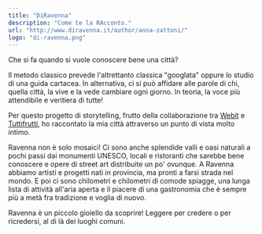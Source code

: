 ```yaml
---
title: "DiRavenna"
description: "Come te la RAcconto."
url: "http://www.diravenna.it/author/anna-zattoni/"
logo: "di-ravenna.png"
---
```


Che si fa quando si vuole conoscere bene una città?

Il metodo classico prevede l'altrettanto classica "googlata" oppure lo studio di una guida cartacea. In alternativa, ci si può affidare alle parole di chi, quella città, la vive e la vede cambiare ogni giorno. In teoria, la voce più attendibile e veritiera di tutte!

Per questo progetto di storytelling, frutto della collaborazione tra [Webit](https://www.webit.it) e [Tuttifrutti](https://www.tuttifrutti.it), ho raccontato la mia città attraverso un punto di vista molto intimo.

Ravenna non è solo mosaici! Ci sono anche splendide valli e oasi naturali a pochi passi dai monumenti UNESCO, locali e ristoranti che sarebbe bene conoscere e opere di street art distribuite un po' ovunque. A Ravenna abbiamo artisti e progetti nati in provincia, ma pronti a farsi strada nel mondo. E poi ci sono chilometri e chilometri di comode spiagge, una lunga lista di attività all'aria aperta e il piacere di una gastronomia che è sempre più a metà fra tradizione e voglia di nuovo.

Ravenna è un piccolo gioiello da scoprire! Leggere per credere o per ricredersi, al di là dei luoghi comuni. 
